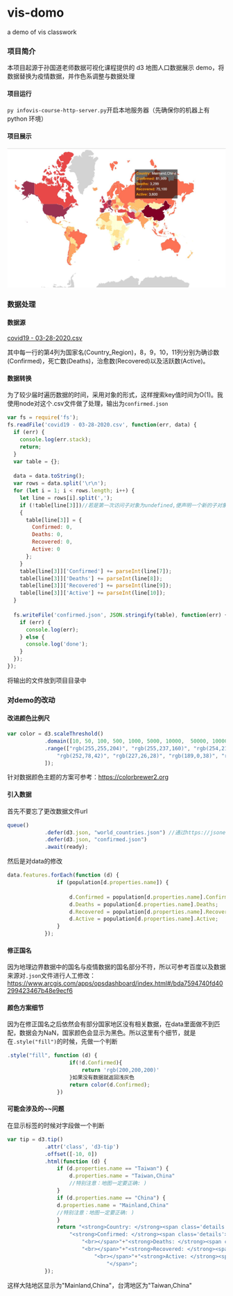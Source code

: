 # vis-domo

a demo of vis classwork

### 项目简介

本项目起源于孙国道老师数据可视化课程提供的 d3 地图人口数据展示 demo，将数据替换为疫情数据，并作色系调整与数据处理

#### 项目运行

`py infovis-course-http-server.py`开启本地服务器（先确保你的机器上有 python 环境）

#### 项目展示

![](.\20200331124058.jpg)

### 数据处理

#### 数据源

<u>covid19 - 03-28-2020.csv</u>

其中每一行的第4列为国家名(Country_Region)，8，9，10，11列分别为确诊数(Confirmed)，死亡数(Deaths)，治愈数(Recovered)以及活跃数(Active)。

#### 数据转换

为了较少届时遍历数据的时间，采用对象的形式，这样搜索key值时间为O(1)。我使用node对这个.csv文件做了处理，输出为`confirmed.json`

```js
var fs = require('fs');
fs.readFile('covid19 - 03-28-2020.csv', function(err, data) {
  if (err) {
    console.log(err.stack);
    return;
  }
  var table = {};

  data = data.toString();
  var rows = data.split('\r\n');
  for (let i = 1; i < rows.length; i++) {
    let line = rows[i].split(',');
    if (!table[line[3]])//若是第一次访问子对象为undefined,便声明一个新的子对象，并初始化数据
    {
      table[line[3]] = {
        Confirmed: 0,
        Deaths: 0,
        Recovered: 0,
        Active: 0
      };
    }
    table[line[3]]['Confirmed'] += parseInt(line[7]);
    table[line[3]]['Deaths'] += parseInt(line[8]);
    table[line[3]]['Recovered'] += parseInt(line[9]);
    table[line[3]]['Active'] += parseInt(line[10]);
  }

  fs.writeFile('confirmed.json', JSON.stringify(table), function(err) {
    if (err) {
      console.log(err);
    } else {
      console.log('done');
    }
  });
});

```

将输出的文件放到项目目录中

### 对demo的改动

#### 改进颜色比例尺

```js
var color = d3.scaleThreshold()
            .domain([10, 50, 100, 500, 1000, 5000, 10000,  50000, 100000])
            .range(["rgb(255,255,204)", "rgb(255,237,160)", "rgb(254,217,118)", "rgb(254,178,76)", "rgb(253,141,60)",
                "rgb(252,78,42)", "rgb(227,26,28)", "rgb(189,0,38)", "rgb(128,0,38)"
            ]);

```

针对数据颜色主题的方案可参考：https://colorbrewer2.org

#### 引入数据

首先不要忘了更改数据文件url

```js
queue()
            .defer(d3.json, "world_countries.json") //通过https://jsoneditoronline.org/介绍
            .defer(d3.json, "confirmed.json")
            .await(ready);
```

然后是对data的修改

```js
data.features.forEach(function (d) {
                if (population[d.properties.name]) {

                    d.Confirmed = population[d.properties.name].Confirmed;
                    d.Deaths = population[d.properties.name].Deaths;
                    d.Recovered = population[d.properties.name].Recovered;
                    d.Active = population[d.properties.name].Active;
                }
            });
```

#### 修正国名

因为地理边界数据中的国名与疫情数据的国名部分不符，所以可参考百度以及数据来源对`.json`文件进行人工修改：https://www.arcgis.com/apps/opsdashboard/index.html#/bda7594740fd40299423467b48e9ecf6

#### 颜色方案细节

因为在修正国名之后依然会有部分国家地区没有相关数据，在data里面做不到匹配，数据会为NaN，国家颜色会显示为黑色。所以这里有个细节，就是在`.style("fill")`的时候，先做一个判断

```js
.style("fill", function (d) {
                    if(!d.Confirmed){
                        return 'rgb(200,200,200)'
                    }如果没有数据就返回浅灰色
                    return color(d.Confirmed);
                })
```

#### 可能会涉及的~~问题

在显示标签的时候对字段做一个判断

```js
var tip = d3.tip()
            .attr('class', 'd3-tip')
            .offset([-10, 0])
            .html(function (d) {
                if (d.properties.name == "Taiwan") {
                    d.properties.name = "Taiwan,China"
                    //特别注意：地图一定要正确: )
                }
                if (d.properties.name == "China") {
                d.properties.name = "Mainland,China"
                //特别注意：地图一定要正确: )
                }
                return "<strong>Country: </strong><span class='details'>" + d.properties.name + "<br></span>" +
                    "<strong>Confirmed: </strong><span class='details'>" + format(d.Confirmed) +
                        "<br></span>"+"<strong>Deaths: </strong><span class='details'>" + format(d.Deaths) +
                        "<br></span>"+"<strong>Recovered: </strong><span class='details'>" + format(d.Recovered) +
                            "<br></span>"+"<strong>Active: </strong><span class='details'>" + format(d.Active) +
                                "</span>";
            });

```

这样大陆地区显示为"Mainland,China"，台湾地区为"Taiwan,China"